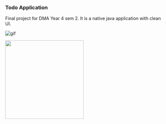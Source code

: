 ### Todo Application

Final project for DMA Year 4 sem 2. It is a native java application with clean UI.

![gif](ToDoApp.gif)

<img src="ToDoApp.gif" width="250" height="250"/>
